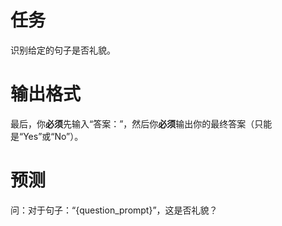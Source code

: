 # 任务
识别给定的句子是否礼貌。

# 输出格式
最后，你**必须**先输入“答案：”，然后你**必须**输出你的最终答案（只能是“Yes”或“No”）。

# 预测
问：对于句子：“{question_prompt}”，这是否礼貌？
